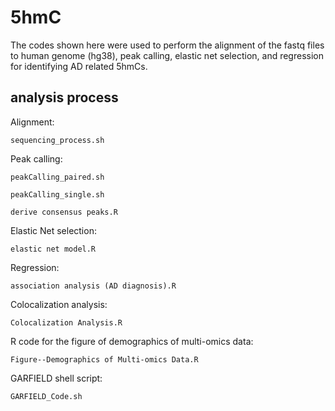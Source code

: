# 5hmC
The codes shown here were used to perform the alignment of the fastq files to human genome (hg38), peak calling, elastic net selection, and regression for identifying AD related 5hmCs.

## analysis process
Alignment:

    sequencing_process.sh


Peak calling:

    peakCalling_paired.sh
  
    peakCalling_single.sh
  
    derive consensus peaks.R


Elastic Net selection:

    elastic net model.R


Regression:

    association analysis (AD diagnosis).R

Colocalization analysis:

    Colocalization Analysis.R

R code for the figure of demographics of multi-omics data:

    Figure--Demographics of Multi-omics Data.R

GARFIELD shell script:

    GARFIELD_Code.sh

